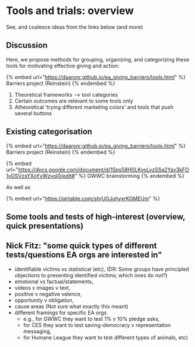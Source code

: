 # Tools and trials: overview

See, and coalesce ideas from the links below (and more)

## Discussion

Here, we propose methods for grouping, organizing, and categorizing these tools for motivating effective giving and action:&#x20;

{% embed url="https://daaronr.github.io/ea_giving_barriers/tools.html" %}
Barriers project (Reinstein)
{% endembed %}

1. Theoretical frameworks --> tool categories
2. Certain outcomes are relevant to some tools only
3. Atheoretical 'trying different marketing colors' and tools that push several buttons

## Existing categorisation

{% embed url="https://daaronr.github.io/ea_giving_barriers/tools.html" %}
Barriers project (Reinstein)
{% endembed %}

{% embed url="https://docs.google.com/document/d/1Sps58H0LKvoLvzSSa2Yav3kFO1vDSVzsYXoYyWzvol0/edit#" %}
GWWC brainstorming
{% endembed %}

As well as

{% embed url="https://airtable.com/shrUGJuhyxrKGMEUm" %}

## Some tools and tests of high-interest (overview, quick presentations)

## Nick Fitz: "some quick types of different tests/questions EA orgs are interested in"

* identifiable victims vs statistical (etc), (DR: Some groups have principled objections to presenting identified victims; which ones do _not?_)
* emotional vs factual/statements,
* videos v images v text,
* positive v negative valence,
* opportunity v obligation,
* cause areas (Not sure what exactly this meant)
* different framings for specific EA orgs
  * e.g., for GWWC they want to test 1% v 10% pledge asks,
  * for CES they want to test saving-democracy v representation messaging,
  * for Humane League they want to test different types of animals, etc)
